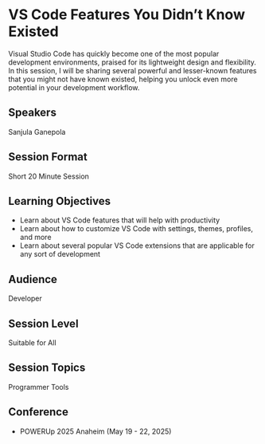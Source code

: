 # VS Code Features You Didn’t Know Existed

Visual Studio Code has quickly become one of the most popular development environments, praised for its lightweight design and flexibility. In this session, I will be sharing several powerful and lesser-known features that you might not have known existed, helping you unlock even more potential in your development workflow.

## Speakers
Sanjula Ganepola

## Session Format
Short 20 Minute Session

## Learning Objectives
* Learn about VS Code features that will help with productivity
* Learn about how to customize VS Code with settings, themes, profiles, and more
* Learn about several popular VS Code extensions that are applicable for any sort of development

## Audience
Developer

## Session Level
Suitable for All

## Session Topics
Programmer Tools
 
## Conference
* POWERUp 2025 Anaheim (May 19 - 22, 2025)